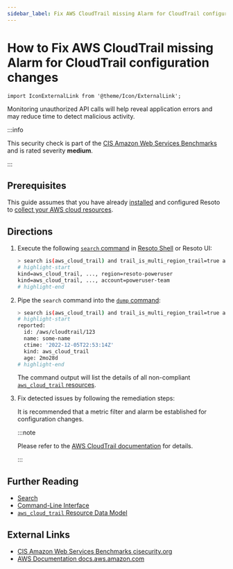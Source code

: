 ```yaml
---
sidebar_label: Fix AWS CloudTrail missing Alarm for CloudTrail configuration changes
---
```


# How to Fix AWS CloudTrail missing Alarm for CloudTrail configuration changes

```mdx-code-block
import IconExternalLink from '@theme/Icon/ExternalLink';
```

Monitoring unauthorized API calls will help reveal application errors and may reduce time to detect malicious activity.

:::info

This security check is part of the [CIS Amazon Web Services Benchmarks](https://cisecurity.org/benchmark/amazon_web_services) and is rated severity **medium**.

:::

## Prerequisites

This guide assumes that you have already [installed](../../../getting-started/install-resoto/index.md) and configured Resoto to [collect your AWS cloud resources](../../../getting-started/configure-resoto/aws.md).

## Directions

1. Execute the following [`search` command](../../../reference/cli/search-commands/search.md) in [Resoto Shell](../../../reference/components/shell.md) or Resoto UI:

   ```bash
   > search is(aws_cloud_trail) and trail_is_multi_region_trail=true and trail_status.is_logging=true with(empty, --> is(aws_cloudwatch_log_group) with(any, --> is(aws_cloudwatch_metric_filter) and filter_pattern~"\s*\$\.eventName\s*=\s*CreateTrail.+\$\.eventName\s*=\s*UpdateTrail.+\$\.eventName\s*=\s*DeleteTrail.+\$\.eventName\s*=\s*StartLogging.+\$\.eventName\s*=\s*StopLogging"))
   # highlight-start
   ​kind=aws_cloud_trail, ..., region=resoto-poweruser
   ​kind=aws_cloud_trail, ..., account=poweruser-team
   # highlight-end
   ```

2. Pipe the `search` command into the [`dump` command](../../../reference/cli/format-commands/dump.md):

   ```bash
   > search is(aws_cloud_trail) and trail_is_multi_region_trail=true and trail_status.is_logging=true with(empty, --> is(aws_cloudwatch_log_group) with(any, --> is(aws_cloudwatch_metric_filter) and filter_pattern~"\s*\$\.eventName\s*=\s*CreateTrail.+\$\.eventName\s*=\s*UpdateTrail.+\$\.eventName\s*=\s*DeleteTrail.+\$\.eventName\s*=\s*StartLogging.+\$\.eventName\s*=\s*StopLogging")) | dump
   # highlight-start
   ​reported:
   ​  id: /aws/cloudtrail/123
   ​  name: some-name
   ​  ctime: '2022-12-05T22:53:14Z'
   ​  kind: aws_cloud_trail
   ​  age: 2mo28d
   # highlight-end
   ```

   The command output will list the details of all non-compliant [`aws_cloud_trail` resources](../../../reference/data-models/aws/index.md#aws_cloud_trail).

3. Fix detected issues by following the remediation steps:

   It is recommended that a metric filter and alarm be established for configuration changes.

   :::note

   Please refer to the [AWS CloudTrail documentation](https://docs.aws.amazon.com/awscloudtrail/latest/userguide/cloudwatch-alarms-for-cloudtrail.html) for details.

   :::

## Further Reading

- [Search](../../../reference/search/index.md)
- [Command-Line Interface](../../../reference/cli/index.md)
- [`aws_cloud_trail` Resource Data Model](../../../reference/data-models/aws/index.md#aws_cloud_trail)

## External Links

- [CIS Amazon Web Services Benchmarks <span class="badge badge--secondary">cisecurity.org <IconExternalLink width="10" height="10" /></span>](https://cisecurity.org/benchmark/amazon_web_services)
- [AWS Documentation <span class="badge badge--secondary">docs.aws.amazon.com <IconExternalLink width="10" height="10" /></span>](https://docs.aws.amazon.com/awscloudtrail/latest/userguide/cloudwatch-alarms-for-cloudtrail.html)
